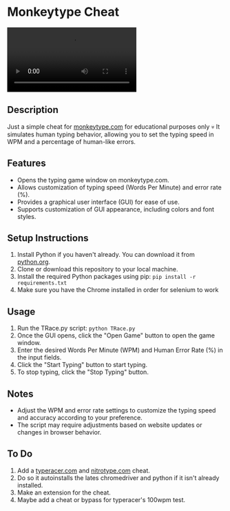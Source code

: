 # Monkeytype Cheat
<video src="https://github.com/PrintN/Monkeytype-Cheat/assets/127101769/fc6dfd3e-2b11-4a2f-bb4b-d458cc52e6e1"></video>

## Description
Just a simple cheat for [monkeytype.com](https://monkeytype.com) for educational purposes only 💀 It simulates human typing behavior, allowing you to set the typing speed in WPM and a percentage of human-like errors.

## Features
- Opens the typing game window on monkeytype.com.
- Allows customization of typing speed (Words Per Minute) and error rate (%).
- Provides a graphical user interface (GUI) for ease of use.
- Supports customization of GUI appearance, including colors and font styles.

## Setup Instructions
1. Install Python if you haven't already. You can download it from [python.org](https://www.python.org/downloads/).
2. Clone or download this repository to your local machine.
3. Install the required Python packages using pip: `pip install -r requirements.txt`
4. Make sure you have the Chrome installed in order for selenium to work

## Usage
1. Run the TRace.py script: `python TRace.py`
2. Once the GUI opens, click the "Open Game" button to open the game window.
2. Enter the desired Words Per Minute (WPM) and Human Error Rate (%) in the input fields.
3. Click the "Start Typing" button to start typing.
4. To stop typing, click the "Stop Typing" button.

## Notes
- Adjust the WPM and error rate settings to customize the typing speed and accuracy according to your preference.
- The script may require adjustments based on website updates or changes in browser behavior.

## To Do
1. Add a [typeracer.com](https://play.typeracer.com/) and [nitrotype.com](https://www.nitrotype.com/) cheat.
2. Do so it autoinstalls the lates chromedriver and python if it isn't already installed.
3. Make an extension for the cheat.
4. Maybe add a cheat or bypass for typeracer's 100wpm test.
